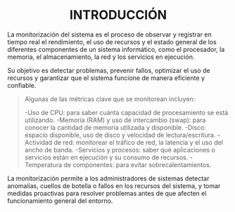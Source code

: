 ## <h1 align="center"> INTRODUCCIÓN </h1> 


La monitorización del sistema es el proceso de observar y registrar en tiempo real el rendimiento, el uso de recursos y el estado general de los diferentes componentes de un sistema informático, como el procesador, la memoria, el almacenamiento, la red y los servicios en ejecución.

Su objetivo es detectar problemas, prevenir fallos, optimizar el uso de recursos y garantizar que el sistema funcione de manera eficiente y confiable. 

>Algunas de las métricas clave que se monitorean incluyen:
>
>-Uso de CPU: para saber cuánta capacidad de procesamiento se está utilizando.
>-Memoria (RAM) y uso de intercambio (swap): para conocer la cantidad de memoria utilizada y disponible.
>-Disco: espacio disponible, uso de disco y velocidad de lectura/escritura.
>-Actividad de red: monitorear el tráfico de red, la latencia y el uso del ancho de banda.
>-Servicios y procesos: saber qué aplicaciones o servicios están en ejecución y su consumo de recursos.
>-Temperatura de componentes: para evitar sobrecalentamientos.

La monitorización permite a los administradores de sistemas detectar anomalías, cuellos de botella o fallos en los recursos del sistema, y tomar medidas proactivas para resolver problemas antes de que afecten el funcionamiento general del entorno.
